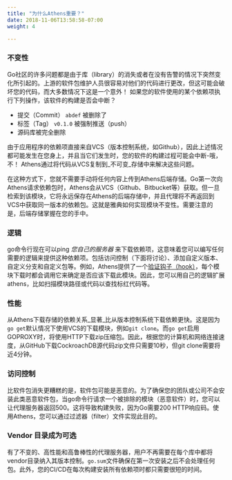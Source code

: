 ```yaml
---
title: "为什么Athens重要？"
date: 2018-11-06T13:58:58-07:00
weight: 4

---
```


### 不变性

Go社区的许多问题都是由于库（library）的消失或者在没有告警的情况下突然变化所引起的。上游的软件包维护人员很容易对他们的代码进行更改，但这可能会破坏您的代码，而大多数情况下这是一个意外！
 如果您的软件使用的某个依赖项执行下列操作，该软件的构建是否会中断？

- 提交（Commit） `abdef` 被删除了
- 标签（Tag） `v0.1.0` 被强制推送（push）
- 源码库被完全删除

由于应用程序的依赖项直接来自VCS（版本控制系统，如Github），因此上述情况都可能发生在您身上，并且当它们发生时，您的软件的构建过程可能会中断-哦，不！
Athens通过将代码从VCS复制到_不可变_存储中来解决这些问题。

在这种方式下，您就不需要手动将任何内容上传到Athens后端存储。Go第一次向Athens请求依赖包时，Athens会从VCS（Github、Bitbucket等）获取。但一旦检索到该模块，它将永远保存在Athens的后端存储中，并且代理将不再返回到VCS中获取同一版本的依赖包。这就是雅典如何实现模块不变性。需要注意的是，后端存储掌握在您的手中。


### 逻辑 

go命令行现在可以ping _您自己的服务器_ 来下载依赖项，这意味着您可以编写任何需要的逻辑来提供这种依赖项。包括访问控制（下面将讨论）、添加自定义版本、自定义分支和自定义包等。例如，Athens提供了一个[验证钩子（hook）](https://github.com/leimeng-go/athens/blob/main/config.dev.toml#L127)，每个模块下载时都会调用它来确定是否应该下载此模块。因此，您可以用自己的逻辑扩展athens，比如扫描模块路径或代码以查找标红代码等。


### 性能 

从Athens下载存储的依赖关系_显著_比从版本控制系统下载依赖更快。这是因为`go get`默认情况下使用VCS的下载模块，例如`git clone`。而`go get`启用GOPROXY时，将使用HTTP下载zip压缩包。因此，根据您的计算机和网络连接速度，从GitHub下载CockroachDB源代码zip文件只需要10秒，但git clone需要将近4分钟。


### 访问控制 

比软件包消失更糟糕的是，软件包可能是恶意的。为了确保您的团队或公司不会安装此类恶意软件包，当go命令行请求一个被排除的模块（恶意软件）时，您可以让代理服务器返回500。这将导致构建失败，因为Go需要200 HTTP响应码。使用Athens，您可以通过过滤器（filter）文件实现此目的。


### Vendor 目录成为可选

有了不变的、高性能和高鲁棒性的代理服务器，用户不再需要在每个库中都将vendor目录纳入其版本控制。`go.sum`文件确保在第一次安装之后不会处理任何包。此外，您的CI/CD在每次构建安装所有依赖项时都只需要很短的时间。
